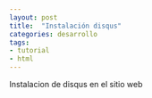 ```yaml
---
layout: post
title:  "Instalación disqus"
categories: desarrollo
tags:
- tutorial
- html
---
```


Instalacion de disqus en el sitio web
